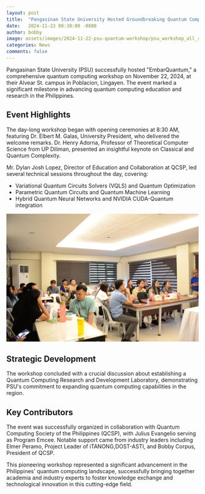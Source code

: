 ```yaml
---
layout: post
title:  "Pangasinan State University Hosted Groundbreaking Quantum Computing Workshop"
date:   2024-11-22 08:30:00 -0800
author: bobby
image: assets/images/2024-11-22-psu-quantum-workshop/psu_workshop_all_resized.png
categories: News
comments: false
---
```

Pangasinan State University (PSU) successfully hosted "EmbarQuantum," a comprehensive quantum computing workshop on November 22, 2024, at their Alvear St. campus in Poblacion, Lingayen. The event marked a significant milestone in advancing quantum computing education and research in the Philippines.

## Event Highlights

The day-long workshop began with opening ceremonies at 8:30 AM, featuring Dr. Elbert M. Galas, University President, who delivered the welcome remarks. Dr. Henry Adorna, Professor of Theoretical Computer Science from UP Diliman, presented an insightful keynote on Classical and Quantum Complexity.

Mr. Dylan Josh Lopez, Director of Education and Collaboration at QCSP, led several technical sessions throughout the day, covering:

- Variational Quantum Circuits Solvers (VQLS) and Quantum Optimization
- Parametric Quantum Circuits and Quantum Machine Learning
- Hybrid Quantum Neural Networks and NVIDIA CUDA-Quantum integration

![](/assets/images/2024-11-22-psu-quantum-workshop/psu_workshop_IMG_6077.jpg)

## Strategic Development

The workshop concluded with a crucial discussion about establishing a Quantum Computing Research and Development Laboratory, demonstrating PSU's commitment to expanding quantum computing capabilities in the region.

## Key Contributors

The event was successfully organized in collaboration with Quantum Computing Society of the Philippines (QCSP), with Julius Evangelio serving as Program Emcee. Notable support came from industry leaders including Elmer Peramo, Project Leader of iTANONG,DOST-ASTI, and Bobby Corpus, President of QCSP.

This pioneering workshop represented a significant advancement in the Philippines' quantum computing landscape, successfully bringing together academia and industry experts to foster knowledge exchange and technological innovation in this cutting-edge field.



